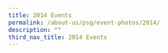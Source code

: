 ```yaml
---
title: 2014 Events
permalink: /about-us/psg/event-photos/2014/
description: ""
third_nav_title: 2014 Events
---
```

